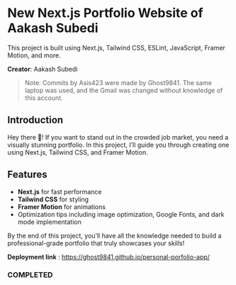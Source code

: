# New Next.js Portfolio Website of Aakash Subedi

This project is built using Next.js, Tailwind CSS, ESLint, JavaScript, Framer Motion, and more.

**Creator**: Aakash Subedi

> Note: Commits by Asis423 were made by Ghost9841. The same laptop was used, and the Gmail was changed without knowledge of this account.

## Introduction
Hey there 👋! If you want to stand out in the crowded job market, you need a visually stunning portfolio. In this project, I’ll guide you through creating one using Next.js, Tailwind CSS, and Framer Motion.

## Features
- **Next.js** for fast performance
- **Tailwind CSS** for styling
- **Framer Motion** for animations
- Optimization tips including image optimization, Google Fonts, and dark mode implementation

By the end of this project, you’ll have all the knowledge needed to build a professional-grade portfolio that truly showcases your skills!

**Deployment link** : https://ghost9841.github.io/personal-porfolio-app/
### COMPLETED
